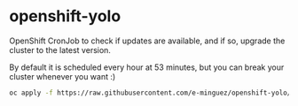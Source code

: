 # openshift-yolo

OpenShift CronJob to check if updates are available, and if so, upgrade the
cluster to the latest version.

By default it is scheduled every hour at 53 minutes, but you can break your
cluster whenever you want :)

```bash
oc apply -f https://raw.githubusercontent.com/e-minguez/openshift-yolo/main/yolo.yaml
```
